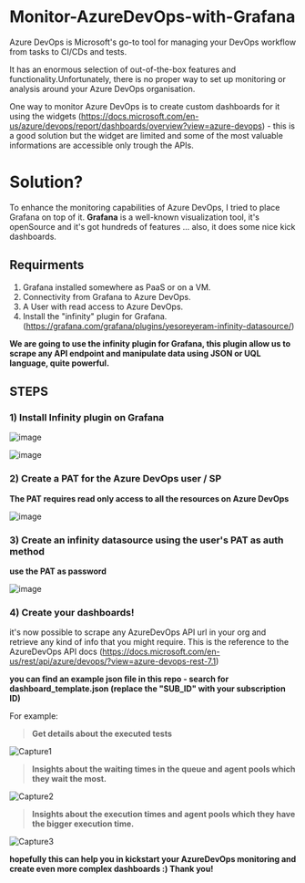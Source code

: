 # Monitor-AzureDevOps-with-Grafana

Azure DevOps is Microsoft's go-to tool for managing your DevOps workflow from tasks to CI/CDs and tests.

It has an enormous selection of out-of-the-box features and functionality.Unfortunately, there is no proper way to set up monitoring or analysis around your Azure DevOps organisation.

One way to monitor Azure DevOps is to create custom dashboards for it using the widgets (https://docs.microsoft.com/en-us/azure/devops/report/dashboards/overview?view=azure-devops) - this is a good solution but the widget are limited and some of the most valuable informations are accessible only trough the APIs.

# Solution?

To enhance the monitoring capabilities of Azure DevOps, I tried to place Grafana on top of it. __Grafana__ is a well-known visualization tool, it's openSource and it's got hundreds of features ... also, it does some nice kick dashboards.

## Requirments

1) Grafana installed somewhere as PaaS or on a VM.
2) Connectivity from Grafana to Azure DevOps.
3) A User with read access to Azure DevOps.
4) Install the "infinity" plugin for Grafana. (https://grafana.com/grafana/plugins/yesoreyeram-infinity-datasource/)

__We are going to use the infinity plugin for Grafana, this plugin allow us to scrape any API endpoint and manipulate data using JSON or UQL language, quite powerful.__

## STEPS

### 1) Install Infinity plugin on Grafana

![image](https://user-images.githubusercontent.com/47082128/174770722-2c2ef059-703a-4a3d-812a-bfdbfb2a180a.png)

![image](https://user-images.githubusercontent.com/47082128/174770730-2b688e56-f724-4c33-8ebe-442fd775e62a.png)

### 2) Create a PAT for the Azure DevOps user / SP

__The PAT requires read only access to all the resources on Azure DevOps__

![image](https://user-images.githubusercontent.com/47082128/174771029-461118f0-07d1-4696-8b35-7a1efe6908a0.png)

### 3) Create an infinity datasource using the user's PAT as auth method

__use the PAT as password__

![image](https://user-images.githubusercontent.com/47082128/174771415-2ea8d4f6-81ba-43ea-b65b-1ffd0dc922b3.png)

### 4) Create your dashboards!

it's now possible to scrape any AzureDevOps API url in your org and retrieve any kind of info that you might require.
This is the reference to the AzureDevOps API docs (https://docs.microsoft.com/en-us/rest/api/azure/devops/?view=azure-devops-rest-7.1)

__you can find an example json file in this repo - search for dashboard_template.json (replace the "SUB_ID" with your subscription ID)__

For example:

> __Get details about the executed tests__

![Capture1](https://user-images.githubusercontent.com/47082128/174775242-fc80ece1-58d1-40b9-9290-e29fd833b493.PNG)

> __Insights about the waiting times in the queue and agent pools which they wait the most.__

![Capture2](https://user-images.githubusercontent.com/47082128/174772692-3528b051-f825-4a88-94e4-6dff64366c27.PNG)

> __Insights about the execution times and agent pools which they have the bigger execution time.__

![Capture3](https://user-images.githubusercontent.com/47082128/174773015-bd0e94e6-b1c4-48fc-a16a-9c39d56358a4.PNG)



__hopefully this can help you in kickstart your AzureDevOps monitoring and create even more complex dashboards :) Thank you!__
